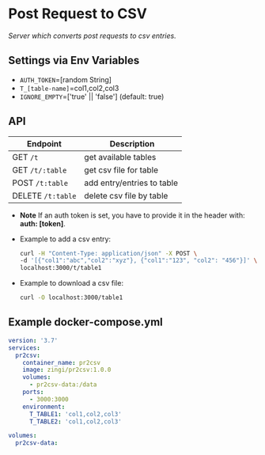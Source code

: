 # Post Request to CSV
_Server which converts post requests to csv entries._

## Settings via Env Variables

* `AUTH_TOKEN`=[random String]
* `T_[table-name]`=col1,col2,col3
* `IGNORE_EMPTY`=['true' || 'false'] (default: true)

## API

| Endpoint | Description |
|----------|-------------|
|GET `/t`|get available tables|
|GET `/t/:table`|get csv file for table|
|POST `/t:table`|add entry/entries to table|
|DELETE `/t:table`|delete csv file by table|

* **Note** If an auth token is set, you have to provide it in the header with: **auth: [token]**.

* Example to add a csv entry: 
    ```bash
    curl -H "Content-Type: application/json" -X POST \
    -d '[{"col1":"abc","col2":"xyz"}, {"col1":"123", "col2": "456"}]' \
    localhost:3000/t/table1
    ```

* Example to download a csv file:
    ```bash
    curl -O localhost:3000/table1
    ```

## Example docker-compose.yml

```yaml
version: '3.7'
services: 
  pr2csv:
    container_name: pr2csv
    image: zingi/pr2csv:1.0.0
    volumes: 
      - pr2csv-data:/data
    ports: 
      - 3000:3000
    environment: 
      T_TABLE1: 'col1,col2,col3'
      T_TABLE2: 'col1,col2,col3'

volumes: 
  pr2csv-data:
```